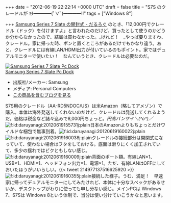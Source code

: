 
+++
date = "2012-06-19 22:22:14 +0000 UTC"
draft = false
title = "S7S のクレードルが ｷﾀ━━━━(ﾟ∀ﾟ)━━━━!!"
tags = ["Windows 8"]

+++
<a href="http://daruyanagi.hatenablog.com/entry/2012/06/07/081352">Samsung Series 7 Slate の開封式 - だるろぐ</a> のとき、「12,000円でクレードル（ドック）を付けますよ」と言われたのだけど、買ったとして使うのかどうか分からなかったので、結局は買わなかった。_けれど！　_やっぱ要りますわ、クレードル。家に帰った時、ポンと置くところがあるだけでもかなり違う。あと、クレードルには有線LAN/HDMI出力が付いているのもポイント。家ではデュアルモニターで使いたい！　なんていうとき、クレードルは必要なのだ。<div class="hatena-asin-detail"><a href="http://www.amazon.co.jp/exec/obidos/ASIN/B005SHUR6W/bestylesnet-22/"><img src="http://ecx.images-amazon.com/images/I/31EzkkXBZ4L._SL160_.jpg" class="hatena-asin-detail-image" alt="Samsung Series 7 Slate Pc Dock" title="Samsung Series 7 Slate Pc Dock"/></a><div class="hatena-asin-detail-info"><a href="http://www.amazon.co.jp/exec/obidos/ASIN/B005SHUR6W/bestylesnet-22/">Samsung Series 7 Slate Pc Dock</a><ul><li><span class="hatena-asin-detail-label">出版社/メーカー:</span> Samsung</li><li><span class="hatena-asin-detail-label">メディア:</span> Personal Computers</li><li><a href="http://d.hatena.ne.jp/asin/B005SHUR6W/bestylesnet-22" target="_blank">この商品を含むブログを見る</a></li></ul></div><div class="hatena-asin-detail-foot"></div></div>S7S用のクレードル（AA-RD5NDOC/US）は米Amazon（略してアメゾン）で購入。本体は海外発送してくれないのだけど、クレードルは発送してくれるようだ。価格は税金など諸々込みで8,000円ちょっと。_円高バンザイ＼(^o^)／_<img src="http://cdn-ak.f.st-hatena.com/images/fotolife/d/daruyanagi/20120619/20120619155731.jpg" alt="f:id:daruyanagi:20120619155731j:plain" title="f:id:daruyanagi:20120619155731j:plain" class="hatena-fotolife"/>日本のAmazonよりもちょっとだけワイルドな梱包で無事到着。<img src="http://cdn-ak.f.st-hatena.com/images/fotolife/d/daruyanagi/20120619/20120619160022.jpg" alt="f:id:daruyanagi:20120619160022j:plain" title="f:id:daruyanagi:20120619160022j:plain" class="hatena-fotolife"/><img src="http://cdn-ak.f.st-hatena.com/images/fotolife/d/daruyanagi/20120619/20120619160038.jpg" alt="f:id:daruyanagi:20120619160038j:plain" title="f:id:daruyanagi:20120619160038j:plain" class="hatena-fotolife"/>クレードルの接続部分は開閉式になっていて、使わない場合はフタをしておける。底面は滑りにくく加工されていて、多少の揺れではビクともしない感じ。<img src="http://cdn-ak.f.st-hatena.com/images/fotolife/d/daruyanagi/20120619/20120619160009.jpg" alt="f:id:daruyanagi:20120619160009j:plain" title="f:id:daruyanagi:20120619160009j:plain" class="hatena-fotolife"/>背面のポート類。有線LAN×1、USB×1、HDMI×1、ヘッドフォン出力×1、電源×1。ただ、有線LANはOFFにしておいたほうがいいらしい。{{< tweet 214977137516625920 >}}<img src="http://cdn-ak.f.st-hatena.com/images/fotolife/d/daruyanagi/20120619/20120619160355.jpg" alt="f:id:daruyanagi:20120619160355j:plain" title="f:id:daruyanagi:20120619160355j:plain" class="hatena-fotolife"/>接続した様子。うむ、満足！　早速家に帰ってデュアルモニターにしてみたけれど、本体に十分なスペックがあるせいか、デスクトップがわりに使っても申し分ない感じ。メインPCは Windows 7、S7Sは Windows 8という体制で、当分は使い分けていこうかなと思います。


